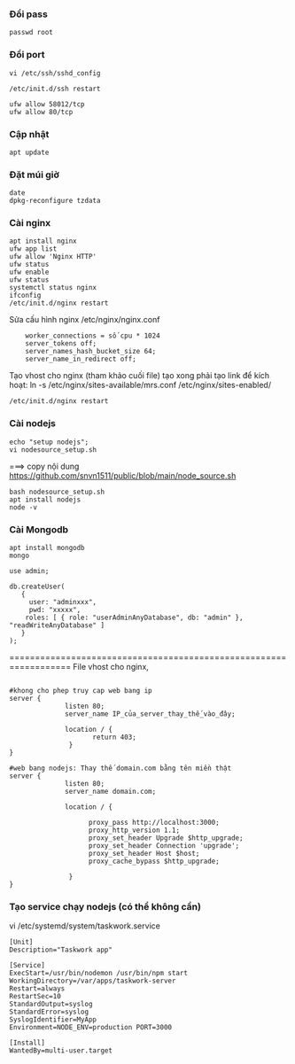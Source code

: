 

### Đổi pass 
```
passwd root
```
### Đổi port 
```
vi /etc/ssh/sshd_config

/etc/init.d/ssh restart

ufw allow 58012/tcp
ufw allow 80/tcp
```
### Cập nhật 
```
apt update
```
### Đặt múi giờ
```
date
dpkg-reconfigure tzdata
```
### Cài nginx 
```
apt install nginx
ufw app list
ufw allow 'Nginx HTTP'
ufw status
ufw enable
ufw status
systemctl status nginx
ifconfig
/etc/init.d/nginx restart
``` 
Sửa cấu hình nginx /etc/nginx/nginx.conf
```
	worker_connections = số cpu * 1024
	server_tokens off;
	server_names_hash_bucket_size 64;
	server_name_in_redirect off;
```
Tạo vhost cho nginx (tham khảo cuối file)
 tạo xong phải tạo link để kích hoạt: ln -s /etc/nginx/sites-available/mrs.conf /etc/nginx/sites-enabled/ 


```
/etc/init.d/nginx restart
```

### Cài nodejs
```
echo "setup nodejs";
vi nodesource_setup.sh
```
===> copy nội dung https://github.com/snvn1511/public/blob/main/node_source.sh 

```
bash nodesource_setup.sh
apt install nodejs
node -v
```

### Cài Mongodb
```
apt install mongodb
mongo

use admin;

db.createUser(
   {
     user: "adminxxx",
     pwd: "xxxxx", 
    roles: [ { role: "userAdminAnyDatabase", db: "admin" }, "readWriteAnyDatabase" ]
   }
);
```

 
==================================================================
File vhost cho nginx,

```

#khong cho phep truy cap web bang ip
server {  
              listen 80;
              server_name IP_của_server_thay_thế_vào_đây;

              location / {                        
                     return 403; 
               }  
}

#web bang nodejs: Thay thế domain.com bằng tên miền thật 
server {
              listen 80;
              server_name domain.com;

              location / {

                    proxy_pass http://localhost:3000;
                    proxy_http_version 1.1;
                    proxy_set_header Upgrade $http_upgrade;
                    proxy_set_header Connection 'upgrade';
                    proxy_set_header Host $host;
                    proxy_cache_bypass $http_upgrade;

               }
}

 ```

### Tạo service chạy nodejs (có thể không cần)

vi /etc/systemd/system/taskwork.service

```
[Unit]
Description="Taskwork app"

[Service]
ExecStart=/usr/bin/nodemon /usr/bin/npm start
WorkingDirectory=/var/apps/taskwork-server
Restart=always
RestartSec=10
StandardOutput=syslog
StandardError=syslog
SyslogIdentifier=MyApp
Environment=NODE_ENV=production PORT=3000

[Install]
WantedBy=multi-user.target

```










